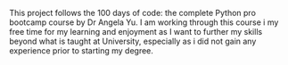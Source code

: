 This project follows the 100 days of code: the complete Python pro bootcamp course by Dr Angela Yu. I am working through this course i my free time for my learning and enjoyment as I want to further my skills beyond what is taught at University, especially as i did not gain any experience prior to starting my degree. 
